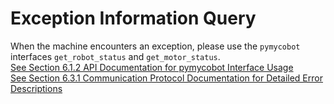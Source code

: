 # Exception Information Query

When the machine encounters an exception, please use the `pymycobot` interfaces `get_robot_status` and `get_motor_status`.</br>
[See Section 6.1.2 API Documentation for pymycobot Interface Usage](../../6-SDKDevelopment/6.1-ApplicationBasePython/6.1.2-API.md)</br>
[See Section 6.3.1 Communication Protocol Documentation for Detailed Error Descriptions](../../6-SDKDevelopment/6.3-ApplicationBaseSerialPortProtocol/6.3.1-Protocol_Introduction.md)
